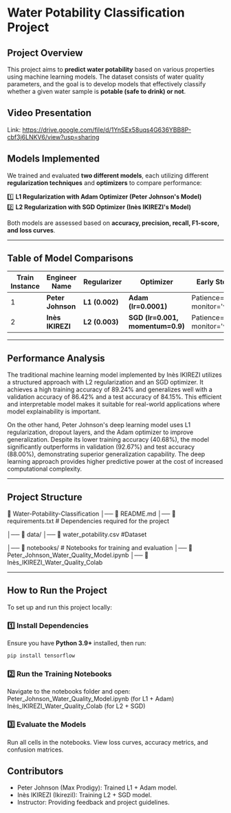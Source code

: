 # Water Potability Classification Project

##  Project Overview
This project aims to **predict water potability** based on various properties using machine learning models. The dataset consists of water quality parameters, and the goal is to develop models that effectively classify whether a given water sample is **potable (safe to drink) or not**.

## Video Presentation 

Link: https://drive.google.com/file/d/1YnSEx58uqs4G636YBB8P-cbf3j6LNKV6/view?usp=sharing



## Models Implemented
We trained and evaluated **two different models**, each utilizing different **regularization techniques** and **optimizers** to compare performance:

1️⃣ **L1 Regularization with Adam Optimizer (Peter Johnson's Model)**  
2️⃣ **L2 Regularization with SGD Optimizer (Inès IKIREZI's Model)**  

Both models are assessed based on **accuracy, precision, recall, F1-score, and loss curves**.

---

## Table of Model Comparisons

| Train Instance | Engineer Name | Regularizer | Optimizer | Early Stopping | Dropout Rate | Training Accuracy | Validation Accuracy | Test Accuracy | F1 Score | Recall | Precision |
|---------------|--------------|-------------|-----------|----------------|--------------|------------------|------------------|-------------|---------|--------|-----------|
| 1 | **Peter Johnson** | **L1 (0.002)** | **Adam (lr=0.0001)** | Patience=15, monitor='val_loss' | 0.3 | **0.4068** | **0.9267** | **0.8800** | **0.8767** | **0.8205** | **0.9412** |
| 2 | **Inès IKIREZI** | **L2 (0.003)** | **SGD (lr=0.001, momentum=0.9)** | Patience=10, monitor='val_loss' | 0.25 | **0.8924** | **0.8642** | **0.8415** | **0.8321** | **0.7893** | **0.8910** |


---

## Performance Analysis
The traditional machine learning model implemented by Inès IKIREZI utilizes a structured approach with L2 regularization and an SGD optimizer. It achieves a high training accuracy of 89.24% and generalizes well with a validation accuracy of 86.42% and a test accuracy of 84.15%. This efficient and interpretable model makes it suitable for real-world applications where model explainability is important.

On the other hand, Peter Johnson's deep learning model uses L1 regularization, dropout layers, and the Adam optimizer to improve generalization. Despite its lower training accuracy (40.68%), the model significantly outperforms in validation (92.67%) and test accuracy (88.00%), demonstrating superior generalization capability. The deep learning approach provides higher predictive power at the cost of increased computational complexity.

---

## Project Structure

📁 Water-Potability-Classification 
│── 📄 README.md 
│── 📄 requirements.txt # Dependencies required for the project

│── 📂 data/
│── 📄 water_potability.csv #Dataset

│── 📂 notebooks/ # Notebooks for training and evaluation 
│── 📄 Peter_Johnson_Water_Quality_Model.ipynb
│── 📄 Inès_IKIREZI_Water_Quality_Colab 




---

## How to Run the Project
To set up and run this project locally:

### **1️⃣ Install Dependencies**
Ensure you have **Python 3.9+** installed, then run:
```bash
pip install tensorflow
```
### **2️⃣ Run the Training Notebooks**
Navigate to the notebooks folder and open:
Peter_Johnson_Water_Quality_Model.ipynb (for L1 + Adam)
Inès_IKIREZI_Water_Quality_Colab (for L2 + SGD)

### **3️⃣ Evaluate the Models**
Run all cells in the notebooks.
View loss curves, accuracy metrics, and confusion matrices.


## Contributors
- Peter Johnson (Max Prodigy): Trained L1 + Adam model.
- Inès IKIREZI (IkireziI): Training L2 + SGD model.
- Instructor: Providing feedback and project guidelines.



